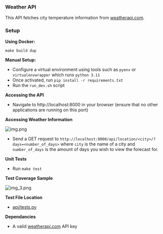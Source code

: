 ### Weather API ###

This API fetches city temperature information from [weatherapi.com](https://weatherapi.com).

### Setup ###

**Using Docker:**

```make build dup```

**Manual Setup:**
- Configure a virtual environment using tools such as `pyenv` or `virtualenvwrapper` which runs `python 3.11`
- Once activated, run `pip install -r requirements.txt`
- Run the `run_dev.sh` script


**Accessing the API**
- Navigate to http://localhost:8000 in your browser (ensure that no other applications are running on this port)


**Accessing Weather Information**

![img.png](img.png)
- Send a GET request to `http://localhost:8000/api/location/<city>/?days=<number_of_days>` where `city` is the name of a city and `number_of_days` is the amount of days you wish to view the forecast for.


**Unit Tests**
- Run `make test`

**Test Coverage Sample**

![img_3.png](img_3.png)

**Test File Location**
- [api/tests.py](https://github.com/muhammedabad/weather_api/blob/main/api/tests.py)


**Dependancies**
- A valid [weatherapi.com](https://weatherapi.com) API key


